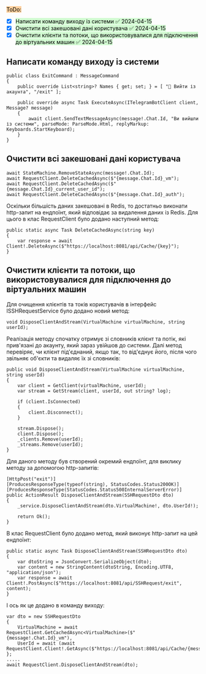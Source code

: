 <mark style="background: #FFB86CA6;">ToDo:</mark>
- [x] <mark style="background: #BBFABBA6;">Написати команду виходу із системи ✅ 2024-04-15</mark>
- [x] <mark style="background: #BBFABBA6;">Очистити всі закешовані дані користувача ✅ 2024-04-15</mark>
- [x] <mark style="background: #BBFABBA6;">Очистити клієнти та потоки, що використовувалися для підключення до віртуальних машин ✅ 2024-04-15</mark>

## Написати команду виходу із системи
```CSharp
public class ExitCommand : MessageCommand
{
    public override List<string>? Names { get; set; } = [ "🚪 Вийти із акаунта", "/exit" ];

    public override async Task ExecuteAsync(ITelegramBotClient client, Message? message)
    {
        await client.SendTextMessageAsync(message!.Chat.Id, "Ви вийшли із системи", parseMode: ParseMode.Html, replyMarkup: Keyboards.StartKeyboard);
    }
}
```
## Очистити всі закешовані дані користувача
```CSharp
await StateMachine.RemoveStateAsync(message!.Chat.Id);
await RequestClient.DeleteCachedAsync($"{message.Chat.Id}_vm");
await RequestClient.DeleteCachedAsync($"{message.Chat.Id}_current_user_id");
await RequestClient.DeleteCachedAsync($"{message.Chat.Id}_auth");
```

Оскільки більшість даних закешовані в Redis, то достатньо виконати http-запит на ендпоїнт, який відповідає за видалення даних із Redis. Для цього в клас RequestClient було додано наступний метод:
```CSharp
public static async Task DeleteCachedAsync(string key)
{
    var response = await Client!.DeleteAsync($"https://localhost:8081/api/Cache/{key}");
}
```
## Очистити клієнти та потоки, що використовувалися для підключення до віртуальних машин
Для очищення клієнтів та токів користувачів в інтерфейс ISSHRequestService було додано новий метод:
```CSharp
void DisposeClientAndStream(VirtualMachine virtualMachine, string userId);
```

Реалізація методу спочатку отримує зі словників клієнт та потік, які прив'язані до акаунту, який зараз увійшов до системи. Далі метод перевіряє, чи клієнт під'єднаний, якщо так, то від'єднує його, після чого звільняє об'єкти та видаляє їх зі словників:
```CSharp
public void DisposeClientAndStream(VirtualMachine virtualMachine, string userId)
{
    var client = GetClient(virtualMachine, userId);
    var stream = GetStream(client, userId, out string? log);

    if (client.IsConnected)
    {
        client.Disconnect();
    }

    stream.Dispose();
    client.Dispose();
    _clients.Remove(userId);
    _streams.Remove(userId);
}
```

Для даного методу був створений окремий ендпоїнт, для виклику методу за допомогою http-запитів:
```CSharp
[HttpPost("exit")]
[ProducesResponseType(typeof(string), StatusCodes.Status200OK)]
[ProducesResponseType(StatusCodes.Status500InternalServerError)]
public ActionResult DisposeClientAndStream(SSHRequestDto dto)
{
    _service.DisposeClientAndStream(dto.VirtualMachine!, dto.UserId!);

    return Ok();
}
```

В клас RequestClient було додано метод, який виконує http-запит на цей ендпоїнт:
```CSharp
public static async Task DisposeClientAndStream(SSHRequestDto dto)
{
    var dtoString = JsonConvert.SerializeObject(dto);
    var content = new StringContent(dtoString, Encoding.UTF8, "application/json");
    var response = await Client!.PostAsync($"https://localhost:8081/api/SSHRequest/exit", content);
}
```

І ось як це додано в команду виходу:
```CSharp
var dto = new SSHRequestDto
{
    VirtualMachine = await RequestClient.GetCachedAsync<VirtualMachine>($"{message!.Chat.Id}_vm"),
    UserId = await (await RequestClient.Client!.GetAsync($"https://localhost:8081/api/Cache/{message.Chat.Id}_current_user_id")).Content.ReadAsStringAsync()
};
.....
await RequestClient.DisposeClientAndStream(dto);
```